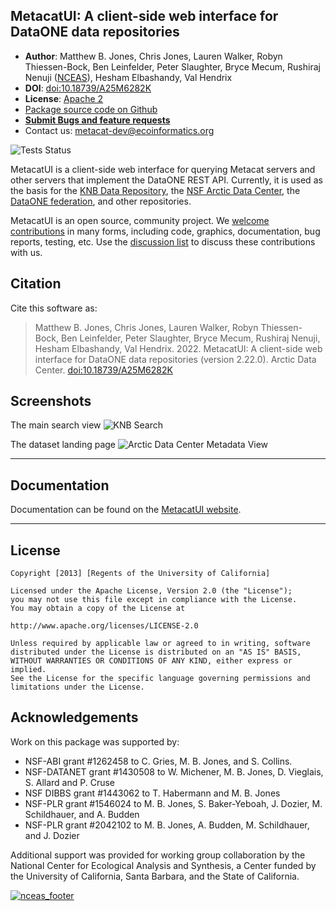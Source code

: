 ## MetacatUI: A client-side web interface for DataONE data repositories

- **Author**: Matthew B. Jones, Chris Jones, Lauren Walker, Robyn Thiessen-Bock, Ben Leinfelder, Peter Slaughter, Bryce Mecum, Rushiraj Nenuji ([NCEAS](https://www.nceas.ucsb.edu)), Hesham Elbashandy, Val Hendrix 
- **DOI**: [doi:10.18739/A25M6282K](https://doi.org/10.18739/A25M6282K)
- **License**: [Apache 2](http://opensource.org/licenses/Apache-2.0)
- [Package source code on Github](https://github.com/NCEAS/metacatui)
- [**Submit Bugs and feature requests**](https://github.com/NCEAS/metacatui/issues/new/choose)
- Contact us: metacat-dev@ecoinformatics.org

![Tests Status](https://github.com/NCEAS/metacatui/actions/workflows/test.js.yml/badge.svg)

MetacatUI is a client-side web interface for querying Metacat servers and other servers that implement the DataONE REST API.  Currently, it is used as the basis for the [KNB Data Repository](http://knb.ecoinformatics.org), the [NSF Arctic Data Center](https://arcticdata.io/catalog/), the [DataONE federation](https://search.dataone.org), and other repositories.

MetacatUI is an open source, community project.  We [welcome contributions](https://github.com/NCEAS/metacatui/blob/main/CONTRIBUTING.md) in many forms, including code, graphics, documentation, bug reports, testing, etc.  Use the [discussion list](https://github.com/NCEAS/metacatui/issues) to discuss these contributions with us.

## Citation

Cite this software as:

> Matthew B. Jones, Chris Jones, Lauren Walker, Robyn Thiessen-Bock, Ben Leinfelder, Peter Slaughter, Bryce Mecum, Rushiraj Nenuji, Hesham Elbashandy, Val Hendrix. 2022. MetacatUI: A client-side web interface for DataONE data repositories (version 2.22.0). Arctic Data Center. [doi:10.18739/A25M6282K](https://doi.org/10.18739/A25M6282K)

## Screenshots

The main search view
![KNB Search](https://raw.githubusercontent.com/NCEAS/metacatui/main/docs/screenshots/metacatui-knb-1200w.png)

The dataset landing page
![Arctic Data Center Metadata View](https://raw.githubusercontent.com/NCEAS/metacatui/main/docs/screenshots/metacatui-arctic-1200w.png)

-----------------

## Documentation

Documentation can be found on the [MetacatUI website](https://nceas.github.io/metacatui).

-----------------

## License
```
Copyright [2013] [Regents of the University of California]

Licensed under the Apache License, Version 2.0 (the "License");
you may not use this file except in compliance with the License.
You may obtain a copy of the License at

http://www.apache.org/licenses/LICENSE-2.0

Unless required by applicable law or agreed to in writing, software
distributed under the License is distributed on an "AS IS" BASIS,
WITHOUT WARRANTIES OR CONDITIONS OF ANY KIND, either express or implied.
See the License for the specific language governing permissions and
limitations under the License.
```

## Acknowledgements
Work on this package was supported by:

- NSF-ABI grant #1262458 to C. Gries, M. B. Jones, and S. Collins.
- NSF-DATANET grant #1430508 to W. Michener, M. B. Jones, D. Vieglais, S. Allard and P. Cruse
- NSF DIBBS grant #1443062 to T. Habermann and M. B. Jones
- NSF-PLR grant #1546024 to M. B. Jones, S. Baker-Yeboah, J. Dozier, M. Schildhauer, and A. Budden
- NSF-PLR grant #2042102 to M. B. Jones,  A. Budden, M. Schildhauer, and  J. Dozier

Additional support was provided for working group collaboration by the National Center for Ecological Analysis and Synthesis, a Center funded by the University of California, Santa Barbara, and the State of California.

[![nceas_footer](https://www.nceas.ucsb.edu/files/newLogo_0.png)](http://www.nceas.ucsb.edu)
